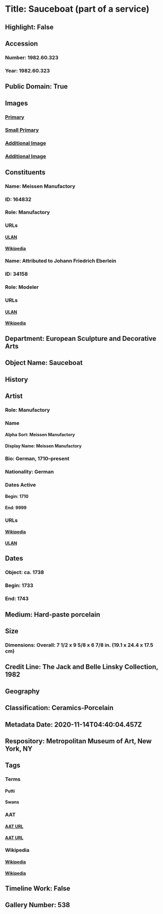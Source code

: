 # Title: Sauceboat (part of a service)
## Highlight: False
## Accession
### Number: 1982.60.323
### Year: 1982.60.323
## Public Domain: True
## Images
### [Primary](https://images.metmuseum.org/CRDImages/es/original/ES6405.jpg)
### [Small Primary](https://images.metmuseum.org/CRDImages/es/web-large/ES6405.jpg)
### [Additional Image](https://images.metmuseum.org/CRDImages/es/original/SF1982_60_323_tag1.jpg)
### [Additional Image](https://images.metmuseum.org/CRDImages/es/original/SF1982_60_323_tag2.jpg)
## Constituents
### Name: Meissen Manufactory
### ID: 164832
### Role: Manufactory
### URLs
#### [ULAN](http://vocab.getty.edu/page/ulan/500054662)
#### [Wikipedia](https://www.wikidata.org/wiki/Q822407)
### Name: Attributed to Johann Friedrich Eberlein
### ID: 34158
### Role: Modeler
### URLs
#### [ULAN](http://vocab.getty.edu/page/ulan/500022920)
#### [Wikipedia](https://www.wikidata.org/wiki/Q1693544)
## Department: European Sculpture and Decorative Arts
## Object Name: Sauceboat
## History
## Artist
### Role: Manufactory
### Name
#### Alpha Sort: Meissen Manufactory
#### Display Name: Meissen Manufactory
### Bio: German, 1710–present
### Nationality: German
### Dates Active
#### Begin: 1710
#### End: 9999
### URLs
#### [Wikipedia](https://www.wikidata.org/wiki/Q822407)
#### [ULAN](http://vocab.getty.edu/page/ulan/500054662)
## Dates
### Object: ca. 1738
### Begin: 1733
### End: 1743
## Medium: Hard-paste porcelain
## Size
### Dimensions: Overall: 7 1/2 x 9 5/8 x 6 7/8 in. (19.1 x 24.4 x 17.5 cm)
## Credit Line: The Jack and Belle Linsky Collection, 1982
## Geography
## Classification: Ceramics-Porcelain
## Metadata Date: 2020-11-14T04:40:04.457Z
## Respository: Metropolitan Museum of Art, New York, NY
## Tags
### Terms
#### Putti
#### Swans
### AAT
#### [AAT URL](http://vocab.getty.edu/page/aat/300250465)
#### [AAT URL](http://vocab.getty.edu/page/aat/300250103)
### Wikipedia
#### [Wikipedia]()
#### [Wikipedia]()
## Timeline Work: False
## Gallery Number: 538